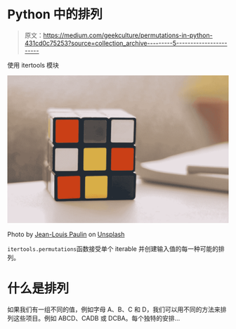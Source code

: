 # Python 中的排列

> 原文：<https://medium.com/geekculture/permutations-in-python-431cd0c75253?source=collection_archive---------5----------------------->

使用 itertools 模块

![](img/963c0ec9e55be894b4bb8251bb052d04.png)

Photo by [Jean-Louis Paulin](https://unsplash.com/@jlxp?utm_source=medium&utm_medium=referral) on [Unsplash](https://unsplash.com?utm_source=medium&utm_medium=referral)

`itertools.permutations`函数接受单个 iterable 并创建输入值的每一种可能的排列。

# 什么是排列

如果我们有一组不同的值，例如字母 A、B、C 和 D，我们可以用不同的方法来排列这些项目。例如 ABCD、CADB 或 DCBA。每个独特的安排…